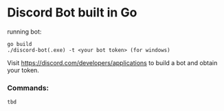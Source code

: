 # Discord Bot built in Go
running bot:
```
go build
./discord-bot(.exe) -t <your bot token> (for windows)
```
Visit https://discord.com/developers/applications to build a bot and obtain your token.

### Commands:
```
tbd
```